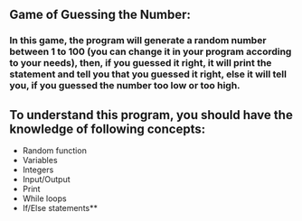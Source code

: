 ## Game of Guessing the Number:
### In this game, the program will generate a random number between 1 to 100 (you can change it in your program according to your needs), then, if you guessed it right, it will print the statement and tell you that you guessed it right, else it will tell you, if you guessed the number too low or too high. 

##  To understand this program, you should have the knowledge of following concepts: 

- Random function
- Variables
- Integers
- Input/Output
- Print
- While loops
- If/Else statements**
